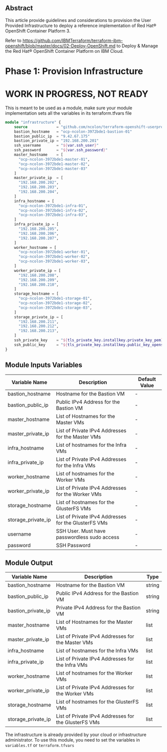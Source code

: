 ## Abstract
This article provide guidelines and considerations to provision the User Provided Infrastructure to deploy a reference implementation of Red Hat® OpenShift Container Platform 3.

Refer to https://github.com/IBMTerraform/terraform-ibm-openshift/blob/master/docs/02-Deploy-OpenShift.md to Deploy & Manage the Red Hat® OpenShift Container Platform on IBM Cloud.

# Phase 1: Provision Infrastructure

# WORK IN PROGRESS, NOT READY

This is meant to be used as a module, make sure your module implementation sets all the variables in its terraform.tfvars file

```terraform
module "infrastructure" {
    source             = "github.com/ncolon/terraform-openshift-userprovidedinfra.git?ref=v0.3"
    bastion_hostname   = "ocp-ncolon-3972bde1-bastion-01"
    bastion_public_ip  = "9.42.67.175"
    bastion_private_ip = "192.168.200.201"
    ssh_username       = "${var.ssh_user}"
    ssh_password       = "${var.ssh_password}"
    master_hostname    = [
      "ocp-ncolon-3972bde1-master-01",
      "ocp-ncolon-3972bde1-master-02",
      "ocp-ncolon-3972bde1-master-03"
    ]
    master_private_ip  = [
      "192.168.200.202",
      "192.168.200.203",
      "192.168.200.204",
    ]
    infra_hostname = [
      "ocp-ncolon-3972bde1-infra-01",
      "ocp-ncolon-3972bde1-infra-02",
      "ocp-ncolon-3972bde1-infra-03",
    ]
    infra_private_ip = [
      "192.168.200.205",
      "192.168.200.206",
      "192.168.200.207",
    ]
    worker_hostname = [
      "ocp-ncolon-3972bde1-worker-01",
      "ocp-ncolon-3972bde1-worker-02",
      "ocp-ncolon-3972bde1-worker-03",
    ]
    worker_private_ip = [
      "192.168.200.208",
      "192.168.200.209",
      "192.168.200.210",
    ]
    storage_hostname = [
      "ocp-ncolon-3972bde1-storage-01",
      "ocp-ncolon-3972bde1-storage-02",
      "ocp-ncolon-3972bde1-storage-03",
    ]
    storage_private_ip = [
      "192.168.200.211",
      "192.168.200.212",
      "192.168.200.213",
    ]
    ssh_private_key    = "${tls_private_key.installkey.private_key_pem}"
    ssh_public_key     = "${tls_private_key.installkey.public_key_openssh}"
}
```

## Module Inputs Variables

|Variable Name|Description|Default Value|
|-------------|-----------|-------------|
|bastion_hostname|Hostname for the Bastion VM|-|
|bastion_public_ip|Public IPv4 Address for the Bastion VM|-|
|master_hostname|List of Hostnames for the Master VMs|-|
|master_private_ip|List of Private IPv4 Addresses for the Master VMs|-|
|infra_hostname|List of hostnames for the Infra VMs|-|
|infra_private_ip|List of Private IPv4 Addresses for the Infra VMs|-|
|worker_hostname|List of hostnames for the Worker VMs|-|
|worker_private_ip|List of Private IPv4 Addresses for the Worker VMs|-|
|storage_hostname|List of hostnames for the GlusterFS VMs|-|
|storage_private_ip|List of Private IPv4 Addresses for the GlusterFS VMs|-|
|username|SSH User.  Must have passwordless sudo access|-|
|password|SSH Password|-|


## Module Output
|Variable Name|Description|Type
|-------------|-----------|-------------|
|bastion_hostname|Hostname for the Bastion VM|string|
|bastion_public_ip|Public IPv4 Address for the Bastion VM|string|
|bastion_private_ip|Private IPv4 Address for the Bastion VM|string|
|master_hostname|List of Hostnames for the Master VMs|list|
|master_private_ip|List of Private IPv4 Addresses for the Master VMs|list|
|infra_hostname|List of hostnames for the Infra VMs|list|
|infra_private_ip|List of Private IPv4 Addresses for the Infra VMs|list|
|worker_hostname|List of hostnames for the Worker VMs|list|
|worker_private_ip|List of Private IPv4 Addresses for the Worker VMs|list|
|storage_hostname|List of hostnames for the GlusterFS VMs|list|
|storage_private_ip|List of Private IPv4 Addresses for the GlusterFS VMs|list|


The infrastructure is already provided by your cloud or infrastructure administrator.  To use this module, you need to set the variables in `variables.tf` or `terraform.tfvars`
```
